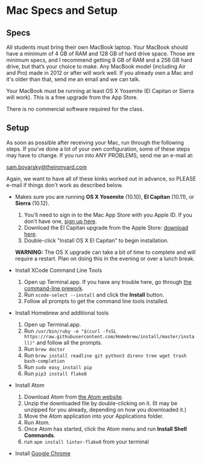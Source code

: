 # Mac Specs and Setup

## Specs

All students must bring their own MacBook laptop. Your MacBook should have a minimum of 4 GB of RAM and 128 GB of hard drive space. Those are minimum specs, and I recommend getting 8 GB of RAM and a 256 GB hard drive, but that’s your choice to make. Any MacBook model (including Air and Pro) made in 2012 or after will work well. If you already own a Mac and it's older than that, send me an email and we can talk.

Your MacBook must be running at least OS X Yosemite (El Capitan or Sierra will work). This is a free upgrade from the App Store.

There is no commercial software required for the class.

## Setup

As soon as possible after receiving your Mac, run through the following steps. If you've done a lot of your own configuration, some of these steps may have to change.  If you run into ANY PROBLEMS, send me an e-mail at:

<sam.boyarsky@theironyard.com>

Again, we want to have all of these kinks worked out in advance, so PLEASE e-mail if things don't work as described below.

* Makes sure you are running **OS X Yosemite** (10.10), **El Capitan** (10.11), or **Sierra** (10.12).
    1. You'll need to sign in to the Mac App Store with you Apple ID. If you don't have one, [sign up here](https://appleid.apple.com/).
    1. Download the El Capitan upgrade from the Apple Store: [download here](https://itunes.apple.com/us/app/os-x-el-capitan/id1018109117?mt=12).
    1. Double-click "Install OS X El Capitan” to begin installation.

  **WARNING:** The OS X upgrade can take a bit of time to complete and will require a restart. Plan on doing this in the evening or over a lunch break.

 * Install XCode Command Line Tools
    1. Open up Terminal.app. If you have any trouble here, go through [the command-line prework](prework.md).
    1. Run `xcode-select --install` and click the **Install** button.
    1. Follow all prompts to get the command line tools installed.

* Install Homebrew and additional tools
    1. Open up Terminal.app.
    1. Run `/usr/bin/ruby -e "$(curl -fsSL https://raw.githubusercontent.com/Homebrew/install/master/install)"` and follow all the prompts.
    1. Run `brew doctor`
    1. Run `brew install readline git python3 direnv tree wget trash bash-completion`
    1. Run `sudo easy_install pip`
    1. Run `pip3 install flake8`

* Install Atom
    1. Download Atom from [the Atom website](https://atom.io/).
    1. Unzip the downloaded file by double-clicking on it. (It may be unzipped for you already, depending on how you downloaded it.)
    1. Move the Atom application into your Applications folder.
    1. Run Atom.
    1. Once Atom has started, click the Atom menu and run **Install Shell Commands**.
    1. run `apm install linter-flake8` from your terminal

* Install [Google Chrome](https://www.google.com/intl/en/chrome/browser/)
